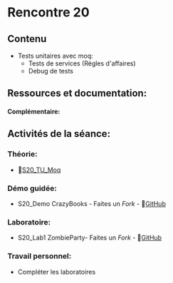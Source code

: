 # Rencontre 20

## Contenu
- Tests unitaires avec moq:   
  - Tests de services (Règles d'affaires) 
  - Debug de tests 

## Ressources et documentation: 

#### Complémentaire: 


## Activités de la séance: 
### Théorie:  
- 🔗[S20_TU_Moq](BRISE)

### Démo guidée:
- S20_Demo CrazyBooks - Faites un *Fork* - 🔗[GitHub](BRISE)
### Laboratoire:
- S20_Lab1 ZombieParty- Faites un *Fork* - 🔗[GitHub](BRISE)

### Travail personnel: 
- Compléter les laboratoires 
